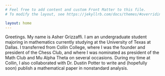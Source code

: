 ```yaml
---
# Feel free to add content and custom Front Matter to this file.
# To modify the layout, see https://jekyllrb.com/docs/themes/#overriding-theme-defaults

layout: home
---
```


Greetings. My name is Asher Grizzaffi. I am an undergraduate student majoring in mathematics currently studying at the University of Texas at Dallas. I transferred from Collin College, where I was the founder and president of the Chess Club, and where I was nominated as president of the Math Club and Mu Alpha Theta on several occasions. During my time at Collin, I also collaborated with Dr. Dustin Potter to write and (hopefully soon) publish a mathematical paper in nonstandard analysis. 
